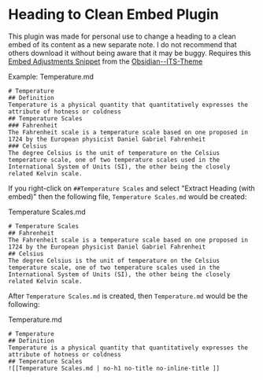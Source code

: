 # Heading to Clean Embed Plugin
This plugin was made for personal use to change a heading to a clean embed of its content as a new separate note.
I do not recommend that others download it without being aware that it may be buggy.
Requires this [Embed Adjustments Snippet](https://github.com/SlRvb/Obsidian--ITS-Theme/blob/main/Snippets/S%20-%20Embed%20Adjustments.css) from the [Obsidian--ITS-Theme](https://publish.obsidian.md/slrvb-docs/ITS+Theme/ITS+Theme)

Example:
Temperature.md
```
# Temperature
## Definition
Temperature is a physical quantity that quantitatively expresses the attribute of hotness or coldness
## Temperature Scales
### Fahrenheit
The Fahrenheit scale is a temperature scale based on one proposed in 1724 by the European physicist Daniel Gabriel Fahrenheit
### Celsius
The degree Celsius is the unit of temperature on the Celsius temperature scale, one of two temperature scales used in the International System of Units (SI), the other being the closely related Kelvin scale.
```


If you right-click on `##Temperature Scales` and select "Extract Heading (with embed)" then the following file, `Temperature Scales.md` would be created:

Temperature Scales.md
```
# Temperature Scales
## Fahrenheit
The Fahrenheit scale is a temperature scale based on one proposed in 1724 by the European physicist Daniel Gabriel Fahrenheit
## Celsius
The degree Celsius is the unit of temperature on the Celsius temperature scale, one of two temperature scales used in the International System of Units (SI), the other being the closely related Kelvin scale.
```

After `Temperature Scales.md` is created, then `Temperature.md` would be the following:

Temperature.md
```
# Temperature
## Definition
Temperature is a physical quantity that quantitatively expresses the attribute of hotness or coldness
## Temperature Scales
![[Temperature Scales.md | no-h1 no-title no-inline-title ]]
```
